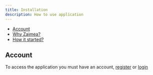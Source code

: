 ```yaml
---
title: Installation
description: How to use application
---
```


- [Account](#create-account)
- [Why Zaimea?](#why-zaimea)
- [How it started?](#how-it-started)

<a name="create-account"></a>
## Account

To access the application you must have an account, [register](https://zaimea.com/register) or [login](https://zaimea.com/login)